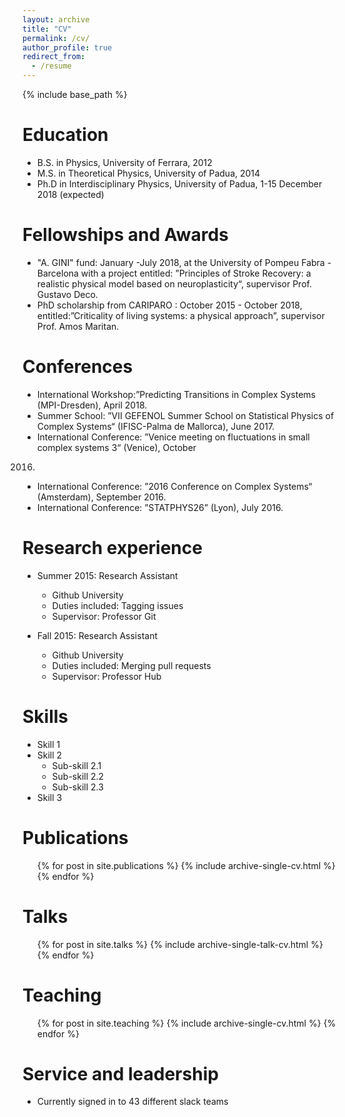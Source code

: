 ```yaml
---
layout: archive
title: "CV"
permalink: /cv/
author_profile: true
redirect_from:
  - /resume
---
```


{% include base_path %}

Education
======
* B.S. in Physics, University of Ferrara, 2012
* M.S. in Theoretical Physics, University of Padua, 2014
* Ph.D in Interdisciplinary Physics, University of Padua, 1-15 December 2018 (expected)

Fellowships and Awards
======
* "A. GINI" fund: January -July 2018, at the University of Pompeu Fabra - Barcelona with a project entitled: ”Principles of Stroke Recovery: a realistic physical model based on neuroplasticity“, supervisor Prof. Gustavo Deco.
* PhD scholarship from CARIPARO : October 2015 - October 2018, entitled:”Criticality of living systems: a physical approach”, supervisor Prof. Amos Maritan.


Conferences
======
* International Workshop:”Predicting Transitions in Complex Systems (MPI-Dresden), April 2018.
* Summer School: ”VII GEFENOL Summer School on Statistical Physics of Complex Systems“ (IFISC-Palma
de Mallorca), June 2017.
* International Conference: ”Venice meeting on fluctuations in small complex systems 3“ (Venice), October
2016.
* International Conference: ”2016 Conference on Complex Systems“ (Amsterdam), September 2016.
* International Conference: ”STATPHYS26” (Lyon), July 2016.


Research experience
======
* Summer 2015: Research Assistant
  * Github University
  * Duties included: Tagging issues
  * Supervisor: Professor Git

* Fall 2015: Research Assistant
  * Github University
  * Duties included: Merging pull requests
  * Supervisor: Professor Hub
  
Skills
======
* Skill 1
* Skill 2
  * Sub-skill 2.1
  * Sub-skill 2.2
  * Sub-skill 2.3
* Skill 3

Publications
======
  <ul>{% for post in site.publications %}
    {% include archive-single-cv.html %}
  {% endfor %}</ul>
  
Talks
======
  <ul>{% for post in site.talks %}
    {% include archive-single-talk-cv.html %}
  {% endfor %}</ul>
  
Teaching
======
  <ul>{% for post in site.teaching %}
    {% include archive-single-cv.html %}
  {% endfor %}</ul>
  
Service and leadership
======
* Currently signed in to 43 different slack teams
